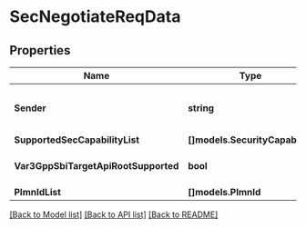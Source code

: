 # SecNegotiateReqData

## Properties

Name | Type | Description | Notes
------------ | ------------- | ------------- | -------------
**Sender** | **string** | Fully Qualified Domain Name | 
**SupportedSecCapabilityList** | **[]models.SecurityCapability** |  | 
**Var3GppSbiTargetApiRootSupported** | **bool** |  | [optional] [default to false]
**PlmnIdList** | **[]models.PlmnId** |  | [optional] 

[[Back to Model list]](../README.md#documentation-for-models) [[Back to API list]](../README.md#documentation-for-api-endpoints) [[Back to README]](../README.md)


